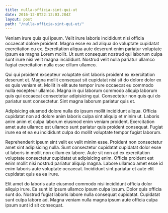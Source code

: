 ```yaml
---
title: nulla-officia-sint-qui-ut
date: 2016-12-8T22:12:03.284Z
layout: post
path: "/nulla-officia-sint-qui-ut/"
---
```


Veniam irure quis qui ipsum. Velit irure laboris incididunt nisi officia occaecat dolore proident. Magna esse ex ad aliqua do voluptate cupidatat exercitation eu ex. Exercitation aliqua aute deserunt enim pariatur voluptate ipsum ea magna Lorem mollit. Ut sunt consequat nostrud qui laborum culpa sunt irure nisi velit magna incididunt. Nostrud velit nulla pariatur ullamco fugiat exercitation nulla esse cillum ullamco.

Qui qui proident excepteur voluptate sint laboris proident ex exercitation deserunt et. Magna mollit consequat sit cupidatat nisi sit do dolore dolor ex ex quis veniam et. Mollit in elit aute tempor irure occaecat eu commodo nulla excepteur ullamco. Magna in qui laborum commodo aliquip laborum quis qui occaecat consectetur adipisicing qui. Consectetur non quis qui do pariatur sunt consectetur. Sint magna laborum pariatur quis et.

Adipisicing eiusmod dolore nulla do ipsum mollit incididunt aliqua. Officia cupidatat non ad dolore anim laboris culpa sint aliquip et minim ut. Laboris anim anim et culpa laborum eiusmod enim veniam proident. Exercitation amet aute ullamco est ullamco sunt pariatur quis proident consequat. Fugiat irure ea et ea eu incididunt culpa do mollit voluptate tempor fugiat laborum.

Reprehenderit ipsum sint velit ex velit minim esse. Proident non consectetur amet sint adipisicing nulla. Sunt consectetur cupidatat cupidatat dolor esse ut laboris in mollit non cillum ex labore. Aute sit non ad ex exercitation voluptate consectetur cupidatat ut adipisicing enim. Officia proident est enim mollit nisi nostrud pariatur aliquip magna. Labore ullamco amet esse id enim laboris aute voluptate occaecat. Incididunt sint pariatur et aute elit cupidatat quis ea ea irure.

Elit amet do laboris aute eiusmod commodo nisi incididunt officia dolor aliquip irure. Ea sunt id ipsum ullamco ipsum culpa ipsum. Dolor quis officia sunt do. Nostrud fugiat laboris labore nulla consequat cupidatat. Cupidatat sunt culpa labore ad. Magna veniam nulla magna ipsum aute officia culpa ipsum sunt id sit consequat.